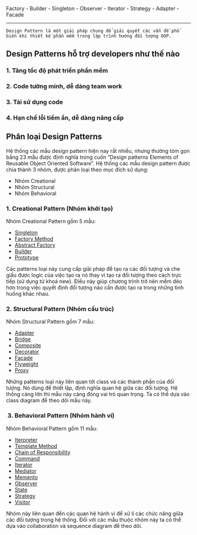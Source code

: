 Factory - Builder - Singleton - Observer - Iterator  - Strategy - Adapter - Facade


---


	Design Pattern là một giải pháp chung để giải quyết các vấn đề phổ biến khi thiết kế phần mềm trong lập trình hướng đối tượng OOP.


## Design Patterns hỗ trợ developers như thế nào

### 1. Tăng tốc độ phát triển phần mềm
### 2. Code tường minh, dễ dàng team work
### 3. Tái sử dụng code
### 4. Hạn chế lỗi tiềm ẩn, dễ dàng nâng cấp

## Phân loại Design Patterns

Hệ thống các mẫu design pattern hiện nay rất nhiều, nhưng thường tóm gọn bằng 23 mẫu được định nghĩa trong cuốn “Design patterns Elements of Reusable Object Oriented Software”. Hệ thống các mẫu design pattern được chia thành 3 nhóm, được phân loại theo mục đích sử dụng:

- Nhóm Creational
- Nhóm Structural
- Nhóm Behavioral
### 1. Creational Pattern (Nhóm khởi tạo)

Nhóm Creational Pattern gồm 5 mẫu:

- [Singleton](https://viblo.asia/p/signleton-desgin-pattern-tro-thu-dac-luc-cua-developers-Qbq5QBkJKD8)
- [Factory Method](https://viblo.asia/p/factory-method-design-pattern-tro-thu-dac-luc-cua-developers-924lJBLYlPM)
- [Abstract Factory](https://viblo.asia/p/abstract-factory-design-pattern-tro-thu-dac-luc-cua-developers-maGK7B4M5j2)
- [Builder](https://viblo.asia/p/builder-design-pattern-tro-thu-dac-luc-cua-developers-bWrZnowwlxw)
- [Prototype](https://viblo.asia/p/prototype-design-pattern-tro-thu-dac-luc-cua-developers-GrLZDBQO5k0)

Các patterns loại này cung cấp giải pháp để tạo ra các đối tượng và che giấu được logic của việc tạo ra nó thay vì tạo ra đối tượng theo cách trực tiếp (sử dụng từ khoá new). Điều này giúp chương trình trở nên mềm dẻo hơn trong việc quyết định đối tượng nào cần được tạo ra trong những tình huống khác nhau.

### 2. Structural Pattern (Nhóm cấu trúc)

Nhóm Structural Pattern gồm 7 mẫu:

- [Adapter](https://viblo.asia/p/adapter-design-pattern-tro-thu-dac-luc-cua-developers-Az45bqYQlxY)
- [Bridge](https://viblo.asia/p/bridge-design-pattern-tro-thu-dac-luc-cua-developers-gDVK2oG2ZLj)
- [Composite](https://viblo.asia/p/composite-design-pattern-tro-thu-dac-luc-cua-developers-Qbq5QBk3KD8)
- [Decorator](https://viblo.asia/p/decorator-design-pattern-tro-thu-dac-luc-cua-developers-1VgZvQ1OKAw)
- [Facade](https://viblo.asia/p/facade-design-pattern-tro-thu-dac-luc-cua-developers-924lJBLNlPM)
- [Flyweight](https://viblo.asia/p/flyweight-design-pattern-tro-thu-dac-luc-cua-developers-maGK7B4b5j2)
- [Proxy](https://viblo.asia/p/proxy-design-pattern-tro-thu-dac-luc-cua-developers-RQqKLB2bl7z)

Những patterns loại này liên quan tới class và các thành phần của đối tượng. Nó dùng để thiết lập, định nghĩa quan hệ giữa các đối tượng. Hệ thống càng lớn thì mẫu này càng đóng vai trò quan trọng. Ta có thể dựa vào class diagram để theo dõi mẫu này.


###  3. Behavioral Pattern (Nhóm hành vi)

Nhóm Behavioral Pattern gồm 11 mẫu:

- [Iterpreter](https://viblo.asia/p/interpreter-design-pattern-tro-thu-dac-luc-cua-developers-djeZ1d43KWz)
- [Template Method](https://viblo.asia/p/template-method-design-pattern-tro-thu-dac-luc-cua-developers-Az45bqYLlxY)
- [Chain of Responsibility](https://viblo.asia/p/chain-of-responsibility-design-pattern-tro-thu-dac-luc-cua-developers-yMnKMBNDZ7P)
- [Command](https://viblo.asia/p/command-design-pattern-tro-thu-dac-luc-cua-developers-4dbZNBqkZYM)
- [Iterator](https://viblo.asia/p/iterator-design-pattern-tro-thu-dac-luc-cua-developers-jvElaNwY5kw)
- [Mediator](https://viblo.asia/p/mediator-design-pattern-tro-thu-dac-luc-cua-developers-m68Z0jVj5kG)
- [Memento](https://viblo.asia/p/memento-design-pattern-tro-thu-dac-luc-cua-developers-gGJ59BzrKX2)
- [Observer](https://viblo.asia/p/observer-design-pattern-tro-thu-dac-luc-cua-developers-gAm5y7WAZdb)
- [State](https://viblo.asia/p/state-design-pattern-tro-thu-dac-luc-cua-developers-3P0lPB9PKox)
- [Strategy](https://viblo.asia/p/strategy-design-pattern-tro-thu-dac-luc-cua-developers-bJzKmdwP59N)
- [Visitor](https://viblo.asia/p/visitor-design-pattern-tro-thu-dac-luc-cua-developers-gDVK2oGeZLj)

Nhóm này liên quan đến các quan hệ hành vi để xử lí các chức năng giữa các đối tượng trong hệ thống. Đối với các mẫu thuộc nhóm này ta có thể dựa vào collaboration và sequence diagram để theo dõi.